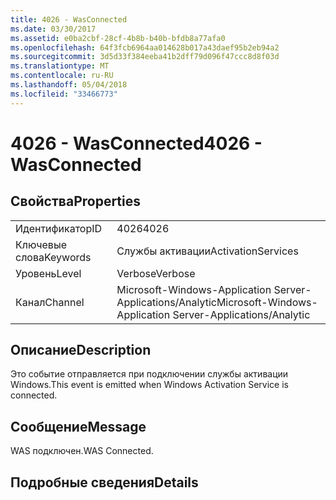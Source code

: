 ```yaml
---
title: 4026 - WasConnected
ms.date: 03/30/2017
ms.assetid: e0ba2cbf-28cf-4b8b-b40b-bfdb8a77afa0
ms.openlocfilehash: 64f3fcb6964aa014628b017a43daef95b2eb94a2
ms.sourcegitcommit: 3d5d33f384eeba41b2dff79d096f47ccc8d8f03d
ms.translationtype: MT
ms.contentlocale: ru-RU
ms.lasthandoff: 05/04/2018
ms.locfileid: "33466773"
---
```

# <a name="4026---wasconnected"></a><span data-ttu-id="b6065-102">4026 - WasConnected</span><span class="sxs-lookup"><span data-stu-id="b6065-102">4026 - WasConnected</span></span>
## <a name="properties"></a><span data-ttu-id="b6065-103">Свойства</span><span class="sxs-lookup"><span data-stu-id="b6065-103">Properties</span></span>  
  
|||  
|-|-|  
|<span data-ttu-id="b6065-104">Идентификатор</span><span class="sxs-lookup"><span data-stu-id="b6065-104">ID</span></span>|<span data-ttu-id="b6065-105">4026</span><span class="sxs-lookup"><span data-stu-id="b6065-105">4026</span></span>|  
|<span data-ttu-id="b6065-106">Ключевые слова</span><span class="sxs-lookup"><span data-stu-id="b6065-106">Keywords</span></span>|<span data-ttu-id="b6065-107">Службы активации</span><span class="sxs-lookup"><span data-stu-id="b6065-107">ActivationServices</span></span>|  
|<span data-ttu-id="b6065-108">Уровень</span><span class="sxs-lookup"><span data-stu-id="b6065-108">Level</span></span>|<span data-ttu-id="b6065-109">Verbose</span><span class="sxs-lookup"><span data-stu-id="b6065-109">Verbose</span></span>|  
|<span data-ttu-id="b6065-110">Канал</span><span class="sxs-lookup"><span data-stu-id="b6065-110">Channel</span></span>|<span data-ttu-id="b6065-111">Microsoft-Windows-Application Server-Applications/Analytic</span><span class="sxs-lookup"><span data-stu-id="b6065-111">Microsoft-Windows-Application Server-Applications/Analytic</span></span>|  
  
## <a name="description"></a><span data-ttu-id="b6065-112">Описание</span><span class="sxs-lookup"><span data-stu-id="b6065-112">Description</span></span>  
 <span data-ttu-id="b6065-113">Это событие отправляется при подключении службы активации Windows.</span><span class="sxs-lookup"><span data-stu-id="b6065-113">This event is emitted when Windows Activation Service is connected.</span></span>  
  
## <a name="message"></a><span data-ttu-id="b6065-114">Сообщение</span><span class="sxs-lookup"><span data-stu-id="b6065-114">Message</span></span>  
 <span data-ttu-id="b6065-115">WAS подключен.</span><span class="sxs-lookup"><span data-stu-id="b6065-115">WAS Connected.</span></span>  
  
## <a name="details"></a><span data-ttu-id="b6065-116">Подробные сведения</span><span class="sxs-lookup"><span data-stu-id="b6065-116">Details</span></span>
